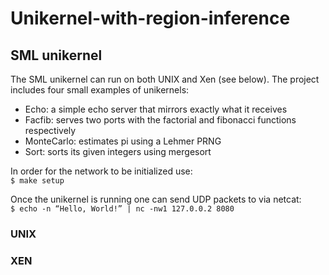 <!-- # Unikernel-with-region-inference

## MirageOS guides
[Installation](https://mirage.io/docs/install) <br />
[Hello MirageOS World](https://mirage.io/docs/hello-world) <br />

## Unikernel 
[Functors](https://dev.realworldocaml.org/functors.html) <br />
[First-class modules](https://dev.realworldocaml.org/first-class-modules.html) <br />
[Unikernels: Rise of the Virtual Library Operating System](https://queue.acm.org/detail.cfm?id=2566628) <br />

## Notes
`mirage configure -t unix` <br />
`echo -n hello tcp world | nc -nw1 127.0.0.1 8080` <br />

### Setting up tuntap
`sudo modprobe tun`
`sudo tunctl -u $USER -t tap0`
`sudo ifconfig tap0 10.0.0.1 up`

### Monitor network interface (tap0)
`sudo tshark -i tap0` -->

# Unikernel-with-region-inference
## SML unikernel
The SML unikernel can run on both UNIX and Xen (see below). The project includes four small examples of unikernels:
* Echo: a simple echo server that mirrors exactly what it receives
* Facfib: serves two ports with the factorial and fibonacci functions respectively
* MonteCarlo: estimates pi using a Lehmer PRNG
* Sort: sorts its given integers using mergesort

In order for the network to be initialized use: <br />
`$ make setup`

Once the unikernel is running one can send UDP packets to via netcat: <br />
`$ echo -n “Hello, World!” | nc -nw1 127.0.0.2 8080`

### UNIX

### XEN